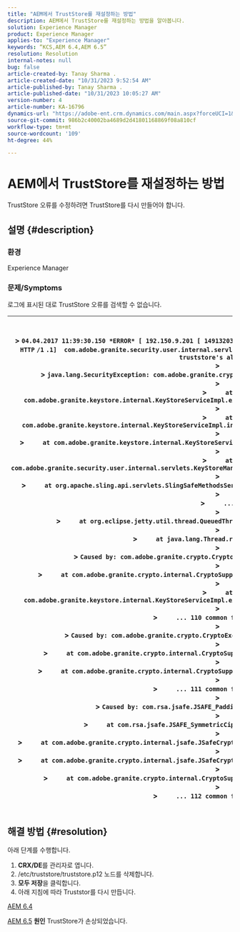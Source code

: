 ```yaml
---
title: "AEM에서 TrustStore를 재설정하는 방법"
description: AEM에서 TrustStore를 재설정하는 방법을 알아봅니다.
solution: Experience Manager
product: Experience Manager
applies-to: "Experience Manager"
keywords: “KCS,AEM 6.4,AEM 6.5”
resolution: Resolution
internal-notes: null
bug: false
article-created-by: Tanay Sharma .
article-created-date: "10/31/2023 9:52:54 AM"
article-published-by: Tanay Sharma .
article-published-date: "10/31/2023 10:05:27 AM"
version-number: 4
article-number: KA-16796
dynamics-url: "https://adobe-ent.crm.dynamics.com/main.aspx?forceUCI=1&pagetype=entityrecord&etn=knowledgearticle&id=b2a7f53f-d377-ee11-8179-6045bd006149"
source-git-commit: 986b2c40002ba4689d2d41801168869f08a810cf
workflow-type: tm+mt
source-wordcount: '109'
ht-degree: 44%

---
```


# AEM에서 TrustStore를 재설정하는 방법


TrustStore 오류를 수정하려면 TrustStore를 다시 만들어야 합니다.

## 설명 {#description}


### 환경

Experience Manager



### 문제/Sy<b>mptoms</b>

로그에 표시된 대로 TrustStore 오류를 검색할 수 없습니다.




| <br><br>> `04.04.2017 11:39:30.150 *ERROR* [ 192.150.9.201 [ 1491320370146]  GET ` `/libs/granite/security/truststore` `.json HTTP` `/1` `.1]  com.adobe.granite.security.user.internal.servlets.KeyStoreManagingServlet Unable to retrieve the truststore's aliases.`<br>> <br>> `java.lang.SecurityException: com.adobe.granite.crypto.CryptoException: Cannot convert byte data`<br>> <br>> `    ` `at com.adobe.granite.keystore.internal.KeyStoreServiceImpl.extractStorePassword(KeyStoreServiceImpl.java:609)`<br>> <br>> `    ` `at com.adobe.granite.keystore.internal.KeyStoreServiceImpl.internalGetTrustStore(KeyStoreServiceImpl.java:462)`<br>> <br>> `    ` `at com.adobe.granite.keystore.internal.KeyStoreServiceImpl.getTrustStore(KeyStoreServiceImpl.java:154)`<br>> <br>> `    ` `at com.adobe.granite.security.user.internal.servlets.KeyStoreManagingServlet.doGet(KeyStoreManagingServlet.java:154)`<br>> <br>> `    ` `at org.apache.sling.api.servlets.SlingSafeMethodsServlet.mayService(SlingSafeMethodsServlet.java:269)`<br>> <br>> `    ` `...`<br>> <br>> `    ` `at org.eclipse.jetty.util.thread.QueuedThreadPool$3.run(QueuedThreadPool.java:555)`<br>> <br>> `    ` `at java.lang.Thread.run(Thread.java:745)`<br>> <br>> `Caused by: com.adobe.granite.crypto.CryptoException: Cannot convert byte data`<br>> <br>> `    ` `at com.adobe.granite.crypto.internal.CryptoSupportImpl.unprotect(CryptoSupportImpl.java:160)`<br>> <br>> `    ` `at com.adobe.granite.keystore.internal.KeyStoreServiceImpl.extractStorePassword(KeyStoreServiceImpl.java:601)`<br>> <br>> `    ` `... 110 common frames omitted`<br>> <br>> `Caused by: com.adobe.granite.crypto.CryptoException: Failed decrypting cipher text`<br>> <br>> `    ` `at com.adobe.granite.crypto.internal.CryptoSupportImpl.decrypt(CryptoSupportImpl.java:96)`<br>> <br>> `    ` `at com.adobe.granite.crypto.internal.CryptoSupportImpl.unprotect(CryptoSupportImpl.java:157)`<br>> <br>> `    ` `... 111 common frames omitted`<br>> <br>> `Caused by: com.rsa.jsafe.JSAFE_PaddingException: Invalid padding.`<br>> <br>> `    ` `at com.rsa.jsafe.JSAFE_SymmetricCipher.decryptFinal(Unknown Source)`<br>> <br>> `    ` `at com.adobe.granite.crypto.internal.jsafe.JSafeCryptoSupport.getPlainText(JSafeCryptoSupport.java:325)`<br>> <br>> `    ` `at com.adobe.granite.crypto.internal.jsafe.JSafeCryptoSupport.getPlainText(JSafeCryptoSupport.java:307)`<br>> <br>> `    ` `at com.adobe.granite.crypto.internal.CryptoSupportImpl.decrypt(CryptoSupportImpl.java:94)`<br>> <br>> `    ` `... 112 common frames omitted`<br><br> |
| --- |



## 해결 방법 {#resolution}


아래 단계를 수행합니다.

1. <b>CRX/DE</b>를 관리자로 엽니다.
2. /etc/truststore/truststore.p12 노드를 삭제합니다.
3. <b>모두 저장</b>을 클릭합니다.
4. 아래 지침에 따라 Truststor를 다시 만듭니다.




[AEM 6.4](https://docs.adobe.com/content/help/ko-KR/experience-manager-64/administering/security/saml-2-0-authenticationhandler.html#add-the-idp-certificate-to-the-aem-truststore)

[AEM 6.5](https://docs.adobe.com/content/help/ko-KR/experience-manager-65/administering/security/saml-2-0-authenticationhandler.html#add-the-idp-certificate-to-the-aem-truststore)
<b>원인</b>
TrustStore가 손상되었습니다.

